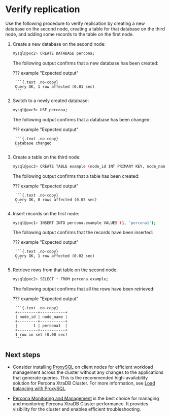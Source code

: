 # Verify replication

Use the following procedure to verify replication
by creating a new database on the second node,
creating a table for that database on the third node,
and adding some records to the table on the first node.

1. Create a new database on the second node:

    ```{.bash data-prompt="mysql@pxc2>"}
    mysql@pxc2> CREATE DATABASE percona;
    ```
  
    The following output confirms that a new database has been created:

    ??? example "Expected output"

        ```{.text .no-copy}
        Query OK, 1 row affected (0.01 sec)
        ```

2. Switch to a newly created database:

    ```{.bash data-prompt="mysql@pxc3>"}
    mysql@pxc3> USE percona;
    ```

    The following output confirms that a database has been changed:

    ??? example "Expected output"

        ```{.text .no-copy}
        Database changed
        ```

3. Create a table on the third node:

    ```{.bash data-prompt="mysql@pxc2>"}
    mysql@pxc3> CREATE TABLE example (node_id INT PRIMARY KEY, node_name VARCHAR(30));
    ```

    The following output confirms that a table has been created:

    ??? example "Expected output"

        ```{.text .no-copy}
        Query OK, 0 rows affected (0.05 sec)
        ```

4. Insert records on the first node:

    ```{.bash data-prompt="mysql@pxc1>"}
    mysql@pxc1> INSERT INTO percona.example VALUES (1, 'percona1');
    ```

    The following output confirms that the records have been inserted:

    ??? example "Expected output"

        ```{.text .no-copy}
        Query OK, 1 row affected (0.02 sec)
        ```

5. Retrieve rows from that table on the second node:

    ```{.bash data-prompt="mysql@pxc2>"}
    mysql@pxc2> SELECT * FROM percona.example;
    ```

    The following output confirms that all the rows have been retrieved:

    ??? example "Expected output"

        ```{.text .no-copy}
        +---------+-----------+
        | node_id | node_name |
        +---------+-----------+
        |       1 | percona1  |
        +---------+-----------+
        1 row in set (0.00 sec)
        ```

## Next steps

* Consider installing [ProxySQL](https://www.proxysql.com/) on client nodes
for efficient workload management across the cluster without any changes
to the applications that generate queries. This is the recommended high-availability solution for Percona XtraDB Cluster. For more information, see [Load balancing with ProxySQL](howtos/proxysql.md#load-balancing-with-proxysql).

* [Percona Monitoring and Management](https://www.percona.com/software/database-tools/percona-monitoring-and-management) is the best choice for managing and monitoring Percona XtraDB Cluster performance.
It provides visibility for the cluster and enables efficient troubleshooting.